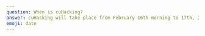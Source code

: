 ```yaml
---
question: When is cuHacking?
answer: cuHacking will take place from February 16th morning to 17th, 2019 afternoon.
emoji: date
---
```

